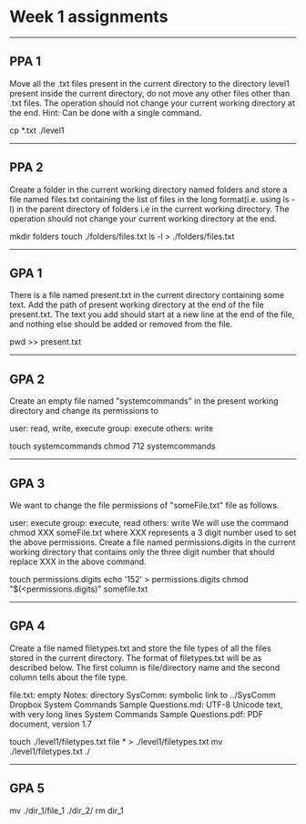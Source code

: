 # Week 1 assignments
___
## PPA 1
Move all the .txt files present in the current directory to the directory level1 present inside the current directory, do not move any other files other than .txt files. The operation should not change your current working directory at the end.
Hint: Can be done with a single command.

cp *.txt ./level1
___
## PPA 2
Create a folder in the current working directory named folders and store a file named files.txt containing the list of files in the long format(i.e. using ls -l) in the parent directory of folders i.e in the current working directory. The operation should not change your current working directory at the end.

mkdir folders
touch ./folders/files.txt
ls -l > ./folders/files.txt
___
## GPA 1
There is a file named present.txt  in the current directory containing some text. Add the path of present working directory at the end of the file present.txt. The text you add should start at a new line at the end of the file, and nothing else should be added or removed from the file.

pwd >> present.txt
___
## GPA 2
Create an empty file named "systemcommands" in the present working directory and change its permissions to

user: read, write, execute
group: execute
others: write

touch systemcommands
chmod 712 systemcommands
___
## GPA 3
We want to change the file permissions of "someFile.txt" file as follows.

user: execute
group: execute, read
others: write
We will use the command chmod XXX someFile.txt where XXX represents a 3 digit number used to set the above permissions. Create a file named permissions.digits in the current working directory that contains only the three digit number that should replace XXX in the above command.

touch permissions.digits
echo '152' > permissions.digits
chmod "$(<permissions.digits)" somefile.txt
___
## GPA 4
Create a file named filetypes.txt and store the file types of all the files stored in the current directory. The format of filetypes.txt will be as described below. The first column is file/directory name and the second column tells about the file type.

file.txt:                             empty
Notes:                                directory
SysComm:                              symbolic link to ../SysComm Dropbox
System Commands Sample Questions.md:  UTF-8 Unicode text, with very long lines
System Commands Sample Questions.pdf: PDF document, version 1.7

touch ./level1/filetypes.txt
file * > ./level1/filetypes.txt
mv ./level1/filetypes.txt ./
___
## GPA 5
mv ./dir_1/file_1 ./dir_2/
rm dir_1
